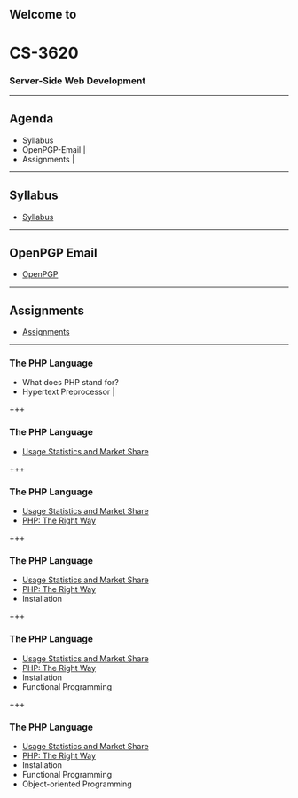 ## Welcome to
# CS-3620
### Server-Side Web Development

---

## Agenda

- Syllabus
- OpenPGP-Email |
- Assignments   |

---

## Syllabus

- <a href="https://weber.instructure.com/courses/439313/assignments/syllabus" target="_blank">Syllabus</a> 

---

## OpenPGP Email

- <a href="https://openpgp.org/software/" target="_blank">OpenPGP</a>

---

## Assignments

- <a href="https://repl.it" target="_blank">Assignments</a>

---

### The PHP Language

- What does PHP stand for?
- Hypertext Preprocessor |

+++

### The PHP Language

- <a href="https://w3techs.com/technologies/overview/programming_language/all" target="_blank">Usage Statistics and Market Share</a>

+++

### The PHP Language

- <a href="https://w3techs.com/technologies/overview/programming_language/all" target="_blank">Usage Statistics and Market Share</a>
- <a href="http://www.phptherightway.com" target="_blank">PHP: The Right Way</a>

+++

### The PHP Language

- <a href="https://w3techs.com/technologies/overview/programming_language/all" target="_blank">Usage Statistics and Market Share</a>
- <a href="http://www.phptherightway.com" target="_blank">PHP: The Right Way</a>
- Installation

+++

### The PHP Language

- <a href="https://w3techs.com/technologies/overview/programming_language/all" target="_blank">Usage Statistics and Market Share</a>
- <a href="http://www.phptherightway.com" target="_blank">PHP: The Right Way</a>
- Installation
- Functional Programming

+++

### The PHP Language

- <a href="https://w3techs.com/technologies/overview/programming_language/all" target="_blank">Usage Statistics and Market Share</a>
- <a href="http://www.phptherightway.com" target="_blank">PHP: The Right Way</a>
- Installation
- Functional Programming
- Object-oriented Programming